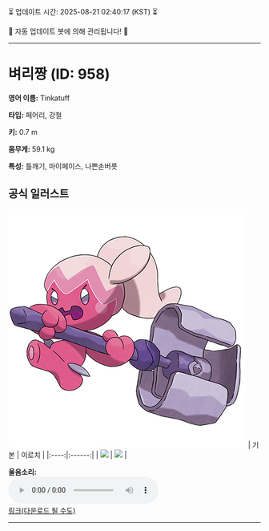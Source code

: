 
⏳ 업데이트 시간: 2025-08-21 02:40:17 (KST) ⏳

🤖 자동 업데이트 봇에 의해 관리됩니다! 🤖

---

# 벼리짱 (ID: 958)
**영어 이름:** Tinkatuff

**타입:** 페어리, 강철

**키:** 0.7 m

**몸무게:** 59.1 kg

**특성:** 틀깨기, 마이페이스, 나쁜손버릇

## 공식 일러스트
![](https://raw.githubusercontent.com/PokeAPI/sprites/master/sprites/pokemon/other/official-artwork/958.png)
| 기본 | 이로치 |
|:----:|:------:|
| <img src="http://play.pokemonshowdown.com/sprites/ani/tinkatuff.gif" width="200"> | <img src="http://play.pokemonshowdown.com/sprites/ani-shiny/tinkatuff.gif" width="200"> |

**울음소리:**<br><audio controls src="https://raw.githubusercontent.com/PokeAPI/cries/main/cries/pokemon/latest/958.ogg"></audio><br> [링크(다운로드 될 수도)](https://raw.githubusercontent.com/PokeAPI/cries/main/cries/pokemon/latest/958.ogg)


---
